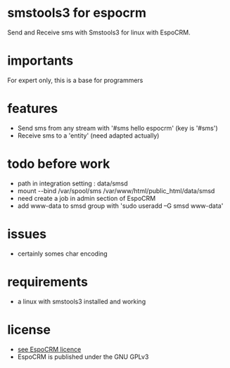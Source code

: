 # smstools3 for espocrm
 Send and Receive sms with Smstools3 for linux with EspoCRM.

# importants
 For expert only, this is a base for programmers

# features
 - Send sms from any stream with '#sms hello espocrm' (key is '#sms')
 - Receive sms to a 'entity' (need adapted actually)

# todo before work
 - path in integration setting : data/smsd 
 - mount --bind /var/spool/sms /var/www/html/public_html/data/smsd
 - need create a job in admin section of EspoCRM 
 - add www-data to smsd group with 'sudo useradd –G smsd www-data'

# issues
 - certainly somes char encoding  

# requirements
 - a linux with smstools3 installed and working

# license
 - [see EspoCRM licence](https://github.com/espocrm/espocrm)
 - EspoCRM is published under the GNU GPLv3

